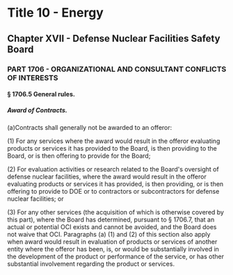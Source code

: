 
# Title 10 - Energy
## Chapter XVII - Defense Nuclear Facilities Safety Board
### PART 1706 - ORGANIZATIONAL AND CONSULTANT CONFLICTS OF INTERESTS
#### § 1706.5 General rules.
##### Award of Contracts.

(a)Contracts shall generally not be awarded to an offeror:

(1) For any services where the award would result in the offeror evaluating products or services it has provided to the Board, is then providing to the Board, or is then offering to provide for the Board;

(2) For evaluation activities or research related to the Board's oversight of defense nuclear facilities, where the award would result in the offeror evaluating products or services it has provided, is then providing, or is then offering to provide to DOE or to contractors or subcontractors for defense nuclear facilities; or

(3) For any other services (the acquisition of which is otherwise covered by this part), where the Board has determined, pursuant to § 1706.7, that an actual or potential OCI exists and cannot be avoided, and the Board does not waive that OCI. Paragraphs (a) (1) and (2) of this section also apply when award would result in evaluation of products or services of another entity where the offeror has been, is, or would be substantially involved in the development of the product or performance of the service, or has other substantial involvement regarding the product or services.
